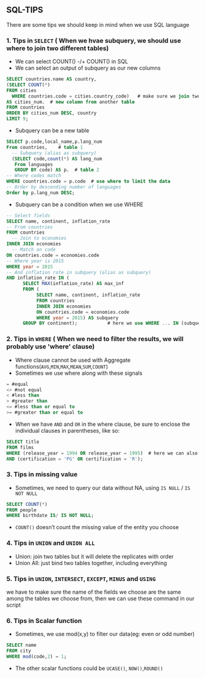 ## SQL-TIPS
There are some tips we should keep in mind when we use SQL language

### 1. Tips in `SELECT` ( When we hvae subquery, we should use where to join two different tables)
  * We can select COUNT() -/+ COUNT() in SQL
  * We can select an output of subquery as our new columns 
  ``` SQL
  SELECT countries.name AS country, 
(SELECT COUNT(*) 
  FROM cities
    WHERE countries.code = cities.country_code)   # make sure we join two tables using 'where'
AS cities_num.  # new column from another table
FROM countries
ORDER BY cities_num DESC, country
LIMIT 9;
```
  * Subquery can be a new table 
  ``` SQL
  SELECT p.code,local_name,p.lang_num
  From countries,    # table 1
  	-- Subquery (alias as subquery)
  	(SELECT code,count(*) AS lang_num
  	 From languages
  	 GROUP BY code) AS p.  # table 2
  -- Where codes match
  WHERE countries.code = p.code  # use where to limit the data
-- Order by descending number of languages
Order by p.lang_num DESC;
```
  
  * Subquery can be a condition when we use WHERE
  ``` SQL
  -- Select fields
SELECT name, continent, inflation_rate
  -- From countries
FROM countries
	-- Join to economies
INNER JOIN economies
	-- Match on code
ON countries.code = economies.code
  -- Where year is 2015
WHERE year = 2015
  -- And inflation rate in subquery (alias as subquery)
AND inflation_rate IN (
        SELECT MAX(inflation_rate) AS max_inf
        FROM (
             SELECT name, continent, inflation_rate
             FROM countries
             INNER JOIN economies
             ON countries.code = economies.code
             WHERE year = 2015) AS subquery
        GROUP BY continent);           # here we use WHERE ... IN (subquery) to filter our data
```

### 2. Tips in `WHERE` ( When we need to filter the results, we will probably use 'where' clause)
  * Where clause cannot be used with Aggregate functions(`AVG`,`MIN`,`MAX`,`MEAN`,`SUM`,`COUNT`)
  * Sometimes we use where along with these signals
  ``` SQL
  = #equal
<> #not equal
< #less than
> #greater than
<= #less than or equal to
>= #greater than or equal to 
```
  * When we have `AND` and `OR` in the where clause, be sure to enclose the individual clauses in parentheses, like so:
  ``` SQL
  SELECT title
  FROM films
  WHERE (release_year = 1994 OR release_year = 1995)  # here we can also use ' where year between 1994 and 1995' 
  AND (certification = 'PG' OR certification = 'R');
  ```

### 3. Tips in missing value
  * Sometimes, we need to query our data without NA, using `IS NULL` / `IS NOT NULL`
``` SQL
SELECT COUNT(*)
FROM people
WHERE birthdate IS/ IS NOT NULL;
```
  * `COUNT()` doesn’t count the missing value of the entity you choose

### 4. Tips in `UNION` and `UNION ALL`
  * Union: join two tables but it will delete the replicates with order
  * Union All: just bind two tables together, including everything
  
### 5. Tips in `UNION`, `INTERSECT`, `EXCEPT`, `MINUS` and `USING`
we have to make sure the name of the fields we choose are the same among the tables we choose from, then we can use these command in our script

### 6. Tips in Scalar function 
   * Sometimes, we use mod(x,y) to filter our data(eg: even or odd number)
   ``` SQL
   SELECT name 
   FROM city
   WHERE mod(code,2) = 1;
   ```
   * The other scalar functions could be `UCASE()`, `NOW()`,`ROUND()`



